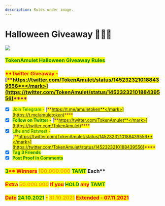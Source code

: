 ```yaml
---
description: Rules under image.
---
```


# Halloween Giveaway 💎💎💎

![](<.gitbook/assets/Untitled-2 (1).jpg>)

### <mark style="color:green;">**TokenAmulet Halloween Giveaway Rules**</mark>

### <mark style="color:red;">\*\*Twitter Giveaway -</mark> [<mark style="color:purple;">**https://twitter.com/TokenAmulet/status/1452323210188439556**</mark>](https://twitter.com/TokenAmulet/status/1452323210188439556)<mark style="color:purple;">****</mark>

* [x] <mark style="color:green;">Join Telegram -</mark> [<mark style="color:purple;">**https://t.me/amuletoken**</mark>](https://t.me/amuletoken)<mark style="color:purple;">\*\*\*\*</mark>
* [x] <mark style="color:green;">**Follow on Twitter -**</mark> [<mark style="color:purple;">**https://twitter.com/TokenAmulet**</mark>](https://twitter.com/TokenAmulet)<mark style="color:purple;">\*\*\*\*</mark>
* [x] <mark style="color:green;">Like and Retweet -</mark> [<mark style="color:purple;">**https://twitter.com/TokenAmulet/status/1452323210188439556**</mark>](https://twitter.com/TokenAmulet/status/1452323210188439556)<mark style="color:purple;">****</mark>
* [x] <mark style="color:green;">**Tag 3 Friends**</mark>
* [x] <mark style="color:green;">**Post Proof in Comments**</mark>

### <mark style="color:green;">**3**</mark><mark style="color:red;">\*\* Winners</mark> <mark style="color:orange;">**100.000.000**</mark> <mark style="color:green;">**TAMT**</mark> Each\*\*

### <mark style="color:red;">Extra</mark> <mark style="color:orange;">50.000.000</mark> <mark style="color:red;">If you</mark> <mark style="color:green;">HOLD</mark> <mark style="color:red;">any</mark> <mark style="color:green;">TAMT</mark>

### <mark style="color:red;">Date</mark> <mark style="color:green;">24.10.2021</mark> <mark style="color:red;">-</mark> <mark style="color:orange;">31.10.2021</mark> <mark style="color:red;">Extended - 07.11.2021</mark>
